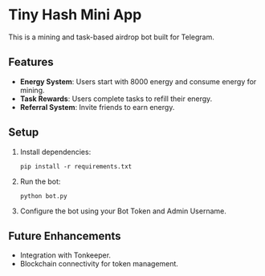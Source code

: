 
# Tiny Hash Mini App

This is a mining and task-based airdrop bot built for Telegram.

## Features
- **Energy System**: Users start with 8000 energy and consume energy for mining.
- **Task Rewards**: Users complete tasks to refill their energy.
- **Referral System**: Invite friends to earn energy.

## Setup
1. Install dependencies:
   ```
   pip install -r requirements.txt
   ```
2. Run the bot:
   ```
   python bot.py
   ```
3. Configure the bot using your Bot Token and Admin Username.

## Future Enhancements
- Integration with Tonkeeper.
- Blockchain connectivity for token management.
